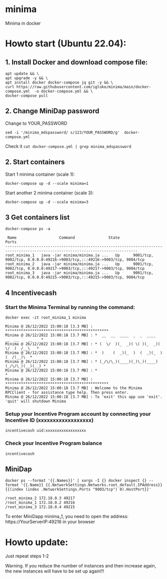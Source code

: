 # minima
Minima in docker

# Howto start (Ubuntu 22.04):

## 1. Install Docker and download compose file:
```
apt update && \
apt upgrade -y && \
apt install docker docker-compose jq git -y && \
curl https://raw.githubusercontent.com/igluko/minima/main/docker-compose.yml  -o docker-compose.yml && \
docker-compose pull
```

## 2. Change MiniDap password
Change to YOUR_PASSWORD
```
sed -i '/minima_mdspassword/ s/123/YOUR_PASSWORD/g'  docker-compose.yml
```
Check it
```cat docker-compose.yml | grep minima_mdspassword```

## 2. Start containers

Start 1 minima container (scale 1):
```
docker-compose up -d --scale minima=1
```

Start another 2 minima container (scale 3):
```
docker-compose up -d --scale minima=3
```
## 3 Get containers list
```
docker-compose ps -a
```
```
 Name                   Command               State                                    Ports
---------------------------------------------------------------------------------------------------------------------------------
root_minima_1   java -jar minima/minima.ja ...   Up      9001/tcp, 9002/tcp, 0.0.0.0:49216->9003/tcp,:::49216->9003/tcp, 9004/tcp
root_minima_2   java -jar minima/minima.ja ...   Up      9001/tcp, 9002/tcp, 0.0.0.0:49217->9003/tcp,:::49217->9003/tcp, 9004/tcp
root_minima_3   java -jar minima/minima.ja ...   Up      9001/tcp, 9002/tcp, 0.0.0.0:49215->9003/tcp,:::49215->9003/tcp, 9004/tcp
```


## 4 Incentivecash

### Start the Minima Terminal by running the command: 
```
docker exec -it root_minima_1 minima
```
```
Minima @ 26/12/2022 15:00:18 [3.3 MB] : **********************************************
Minima @ 26/12/2022 15:00:18 [3.7 MB] : *  __  __  ____  _  _  ____  __  __    __    *
Minima @ 26/12/2022 15:00:18 [3.7 MB] : * (  \/  )(_  _)( \( )(_  _)(  \/  )  /__\   *
Minima @ 26/12/2022 15:00:18 [3.7 MB] : *  )    (  _)(_  )  (  _)(_  )    (  /(__)\  *
Minima @ 26/12/2022 15:00:18 [3.7 MB] : * (_/\/\_)(____)(_)\_)(____)(_/\/\_)(__)(__) *
Minima @ 26/12/2022 15:00:18 [3.7 MB] : *                                            *
Minima @ 26/12/2022 15:00:18 [3.7 MB] : **********************************************
Minima @ 26/12/2022 15:00:18 [3.7 MB] : Welcome to the Minima RPCClient - for assistance type help. Then press enter.
Minima @ 26/12/2022 15:00:18 [3.7 MB] : To 'exit' this app use 'exit'. 'quit' will shutdown Minima
```
### Setup your Incentive Program account by connecting your Incentive ID (xxxxxxxxxxxxxxxxxx)
```
incentivecash uid:xxxxxxxxxxxxxxxxxx
```
### Check your Incentive Program balance
```
incentivecash
```


## MiniDap


```
docker ps --format '{{.Names}}' | xargs -I {} docker inspect {} --format '{{.Name}} {{.NetworkSettings.Networks.root_default.IPAddress}} {{(index (index .NetworkSettings.Ports "9003/tcp") 0).HostPort}}'
```
```
/root_minima_2 172.18.0.3 49217
/root_minima_1 172.18.0.2 49216
/root_minima_3 172.18.0.4 49215
```
To enter MiniDapp minima_1, you need to open the address: https://YourServerIP:49216 in your browser

# Howto update:
Just repeat steps 1-2

Warning. If you reduce the number of instances and then increase again, the new instances will have to be set up again!!!
